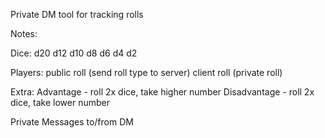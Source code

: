 Private DM tool for tracking rolls

Notes:

Dice:
d20
d12
d10
d8
d6
d4
d2

Players:
public roll (send roll type to server)
client roll (private roll)

Extra:
Advantage - roll 2x dice, take higher number
Disadvantage - roll 2x dice, take lower number

Private Messages to/from DM